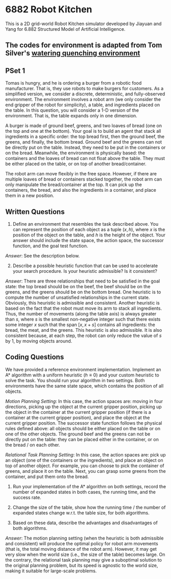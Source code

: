 # 6882 Robot Kitchen

This is a 2D grid-world Robot Kitchen simulator developed by Jiayuan and Yang for 6.882 Structured Model of Artificial Intelligence.

The codes for environment is adapted from Tom Silver's [watering quenching environment](https://github.com/MIT-6-882/Lecture-Code)
---

## PSet 1 

Tomas is hungry, and he is ordering a burger from a robotic food manufacturer. That is, they use robots to make burgers for customers. As a simplified version, we consider a discrete, deterministic, and fully-observed environment.
The environment involves a robot arm (we only consider the end gripper of the robot for simplicity), a table, and ingredients placed on the table. In this question, you will consider a 1-D version of the environment. That is, the table expands only in one dimension.

A burger is made of ground beef, greens, and two loaves of bread (one on the top and one at the bottom). Your goal is to build an agent that stack all ingredients in a specific order: the top bread first, then the ground beef, the greens, and finally, the bottom bread.
Ground beef and the greens can not be directly put on the table. Instead, they need to be put in the containers or on the bread. Meanwhile, the environment is physically based: the containers and the loaves of bread can not float above the table. They must be either placed on the table,
or on top of another bread/container.

The robot arm can move flexibly in the free space. However, if there are multiple loaves of bread or containers stacked together, the robot arm can only manipulate the bread/container at the top. It can pick up the containers, the bread, and also the ingredients in a container, and
place them in a new position.

## Written Questions

1. Define an environment that resembles the task described above. You can represent the position of each object as a tuple $(x, h)$, where $x$ is the position of the object on the table, and $h$ is the height of the object.
Your answer should include the state space, the action space, the successor function, and the goal test function.

*Answer*: See the description below.

2. Describe a possible heuristic function that can be used to accelerate your search procedure. Is your heuristic admissible? Is it consistent?

*Answer*: There are three relationships that need to be satisfied in the goal state: the top bread should be on the beef, the beef should be on the greens, and the greens should be on the bottom bread. One heuristic is to compute the number of unsatisfied relationships in the current state.
Obviously, this heuristic is admissible and consistent.
Another heuristic is based on the fact that the robot must move its arm to stack all ingredients. Thus, the number of movements (along the table axis) is always greater than $s$, where $s$ is the smallest non-negative integer such that there exists some integer $x$ such that the span $[x, x+s]$ contains
all ingredients: the bread, the meat, and the greens. This heuristic is also admissible. It is also consistent because, at each step, the robot can only reduce the value of $s$ by 1, by moving objects around.


## Coding Questions

We have provided a reference environment implementation. Implement an A\* algorithm with a uniform heuristic ($h \equiv 0$) and your custom heuristic to solve the task. You should run your algorithm in two settings. Both environments have the same state space, which contains the position of all objects.

*Motion Planning Setting*: In this case, the action spaces are: moving in four directions, picking up the object at the current gripper position, picking up the object in the container at the current gripper position (if there is a container at the current gripper position), and place the object at the current gripper position.
The successor state function follows the physical rules defined above: all objects should be either placed on the table or on one of the other objects. The ground beef and the greens can not be directly put on the table: they can be placed either in the container, or on the bread / on each other.

*Relational Task Planning Setting*: In this case, the action spaces are: pick up an object (one of the containers or the ingredients), and place an object on top of another object. For example, you can choose to pick the container of greens, and place it on the table. Next, you can grasp some greens from the container, and put them onto the bread.

1. Run your implementation of the A\* algorithm on both settings, record the number of expanded states in both cases, the running time, and the success rate.

2. Change the size of the table, show how the running time / the number of expanded states change w.r.t. the table size, for both algorithms.

3. Based on these data, describe the advantages and disadvantages of both algorithms.

*Answer*: The motion planning setting (when the heuristic is both admissible and consistent) will produce the optimal policy for robot arm movements (that is, the total moving distance of the robot arm). However, it may get very slow when the world size (i.e., the size of the table) becomes large.
On the contrary, the relational task planning may give a suboptimal solution to the original planning problem, but its speed is agnostic to the world size, making it suitable for large-scale problems.

